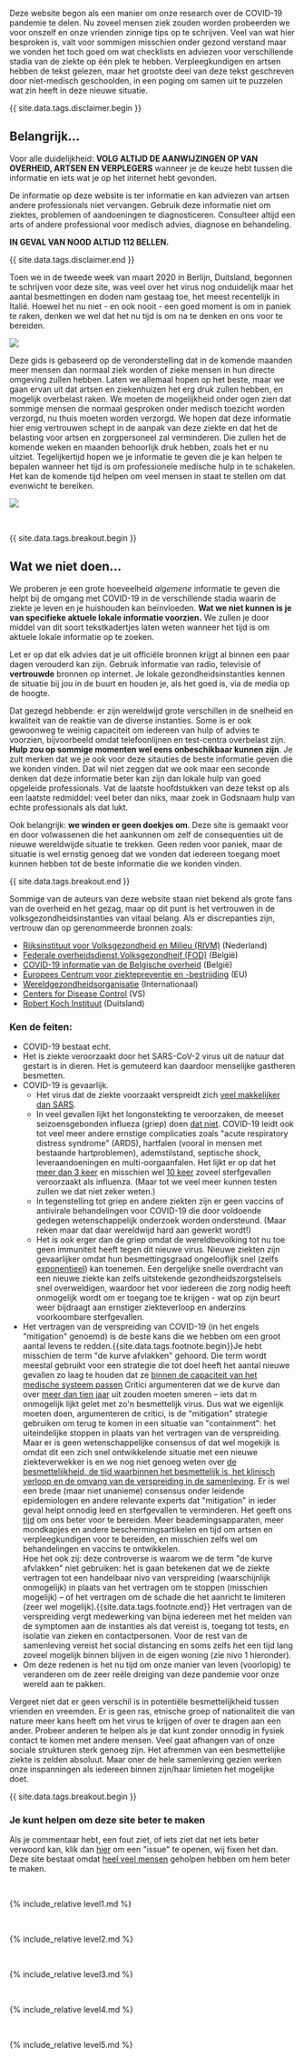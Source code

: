 Deze website begon als een manier om onze research over de COVID-19 pandemie te delen. Nu zoveel mensen ziek zouden worden probeerden we voor onszelf en onze vrienden zinnige tips op te schrijven.  Veel van wat hier besproken is, valt voor sommigen misschien onder gezond verstand maar we vonden het toch goed om wat checklists en adviezen voor verschillende stadia van de ziekte op één plek te hebben. Verpleegkundigen en artsen hebben de tekst gelezen, maar het grootste deel van deze tekst geschreven door niet-medisch geschoolden, in een poging om samen uit te puzzelen wat zin heeft in deze nieuwe situatie. 

{{ site.data.tags.disclaimer.begin }}

## Belangrijk...

Voor alle duidelijkheid: **VOLG ALTIJD DE AANWIJZINGEN OP VAN OVERHEID, ARTSEN EN VERPLEGERS** wanneer je de keuze hebt tussen die informatie en iets wat je op het internet hebt gevonden.

De informatie op deze website is ter informatie en kan adviezen van artsen andere professionals niet vervangen. Gebruik deze informatie niet om ziektes, problemen of aandoeningen te diagnosticeren. Consulteer altijd een arts of andere professional voor medisch advies, diagnose en behandeling.

**IN GEVAL VAN NOOD ALTIJD 112 BELLEN.**

{{ site.data.tags.disclaimer.end }}

Toen we in de tweede week van maart 2020 in Berlijn, Duitsland, begonnen te schrijven voor deze site, was veel over het virus nog onduidelijk maar het aantal besmettingen en doden nam gestaag toe, het meest recentelijk in Italië. Hoewel het nu niet - en ook nooit - een goed moment is om in paniek te raken, denken we wel dat het nu tijd is om na te denken en ons voor te bereiden.

![](/images/virus.png)

Deze gids is gebaseerd op de veronderstelling dat in de komende maanden meer mensen dan normaal ziek worden of zieke mensen in hun directe omgeving zullen hebben. Laten we allemaal hopen op het beste, maar we gaan ervan uit dat artsen en ziekenhuizen het erg druk zullen hebben, en mogelijk overbelast raken. We moeten de mogelijkheid onder ogen zien dat sommige mensen die normaal gesproken onder medisch toezicht worden verzorgd, nu thuis moeten worden verzorgd.  We hopen dat deze informatie hier enig vertrouwen schept in de aanpak van deze ziekte en dat het de belasting voor artsen en zorgpersoneel zal verminderen. Die zullen het de komende weken en maanden behoorlijk druk hebben, zoals het er nu uitziet. Tegelijkertijd hopen we je informatie te geven die je kan helpen te bepalen wanneer het tijd is om professionele medische hulp in te schakelen. Het kan de komende tijd helpen om veel mensen in staat te stellen om dat evenwicht te bereiken.

[![](/images/treat-at-home.png)](https://www.statnews.com/2020/03/21/coronavirus-plea-from-italy-treat-patients-at-home/)

&nbsp;

{{ site.data.tags.breakout.begin }}

## Wat we niet doen...

We proberen je een grote hoeveelheid *algemene* informatie te geven die helpt bij de omgang met COVID-19 in de verschillende stadia waarin de ziekte je leven en je huishouden kan beïnvloeden. **Wat we niet kunnen is je van specifieke aktuele lokale informatie voorzien.** We zullen je door middel van dit soort tekstkadertjes laten weten wanneer het tijd is om aktuele lokale informatie op te zoeken.

Let er op dat elk advies dat je uit officiële bronnen krijgt al binnen een paar dagen verouderd kan zijn. Gebruik informatie van radio, televisie of **vertrouwde** bronnen op internet. Je lokale gezondheidsinstanties kennen de situatie bij jou in de buurt en houden je, als het goed is, via de media op de hoogte.

Dat gezegd hebbende: er zijn wereldwijd grote verschillen in de snelheid en kwaliteit van de reaktie van de diverse instanties. Some is er ook gewoonweg te weinig capaciteit om iedereen van hulp of advies te voorzien, bijvoorbeeld omdat telefoonlijnen en test-centra overbelast zijn. **Hulp zou op sommige momenten wel eens onbeschikbaar kunnen zijn**. Je zult merken dat we je ook voor deze sitauties de beste informatie geven die we konden vinden. Dat wil niet zeggen dat we ook maar een seconde denken dat deze informatie beter kan zijn dan lokale hulp van goed opgeleide professionals. Vat de laatste hoofdstukken van deze tekst op als een laatste redmiddel: veel beter dan niks, maar zoek in Godsnaam hulp van echte professionals als dat lukt.

Ook belangrijk: **we winden er geen doekjes om**. Deze site is gemaakt voor en door volwassenen die het aankunnen om zelf de consequenties uit de nieuwe wereldwijde situatie te trekken. Geen reden voor paniek, maar de situatie is wel ernstig genoeg dat we vonden dat iedereen toegang moet kunnen hebben tot de beste informatie die we konden vinden. 

{{ site.data.tags.breakout.end }}

Sommige van de auteurs van deze website staan niet bekend als grote fans van de overheid en het gezag, maar op dit punt is het vertrouwen in de volksgezondheidsinstanties van vitaal belang. Als er discrepanties zijn, vertrouw dan op gerenommeerde bronnen zoals:

* [Rijksinstituut voor Volksgezondheid en Milieu (RIVM)](https://www.rivm.nl) (Nederland)
* [Federale overheidsdienst Volksgezondheif (FOD)](https://www.health.belgium.be/nl) (België)
* [COVID-19 informatie van de Belgische overheid](https://www.info-coronavirus.be/nl/) (België)
* [Europees Centrum voor ziektepreventie en -bestrijding](https://www.ecdc.europa.eu/en) (EU)
* [Wereldgezondheidsorganisatie](https://www.who.int/emergencies/diseases/novel-coronavirus-2019) (Internationaal)
* [Centers for Disease Control](https://www.cdc.gov/coronavirus/2019-ncov/index.html) (VS)
* [Robert Koch Instituut](https://www.rki.de/DE/Content/InfAZ/N/Neuartiges_Coronavirus/nCoV.html) (Duitsland)


### Ken de feiten: 

* COVID-19 bestaat echt.
* Het is ziekte veroorzaakt door het SARS-CoV-2 virus uit de natuur dat gestart is in dieren. Het is gemuteerd kan daardoor menselijke gastheren besmetten.
* COVID-19 is gevaarlijk.
  * Het virus dat de ziekte voorzaakt verspreidt zich [veel makkelijker dan SARS](https://www.nature.com/articles/d41586-020-00660-x).
  * In veel gevallen lijkt het longonstekting te veroorzaken, de meeset seizoensgebonden influeza (griep) doen [dat niet](https://www.lung.org/lung-health-diseases/lung-disease-lookup/pneumonia/what-is-the-connection). COVID-19 leidt ook tot veel meer andere ernstige complicaties zoals "acute respiratory distress syndrome" (ARDS), hartfalen (vooral in mensen met bestaande hartproblemen), ademstilstand, septische shock, leveraandoeningen en multi-oorgaanfalen. Het lijkt er op dat het [meer dan 3 keer](https://www.who.int/dg/speeches/detail/who-director-general-s-opening-remarks-at-the-media-briefing-on-covid-19---3-march-2020) en misschien wel [10 keer](https://www.reuters.com/video/watch/idOVC4M5QSF) zoveel sterfgevallen veroorzaakt als influenza. (Maar tot we veel meer kunnen testen zullen we dat niet zeker weten.) 
  * In tegenstelling tot griep en andere ziekten zijn er geen vaccins of antivirale behandelingen voor COVID-19 die door voldoende gedegen wetenschappelijk onderzoek worden ondersteund. (Maar reken maar dat daar wereldwijd hard aan gewerkt wordt!)
  * Het is ook erger dan de griep omdat de wereldbevolking tot nu toe geen immuniteit heeft tegen dit nieuwe virus. Nieuwe ziekten zijn gevaarlijker omdat hun besmettingsgraad ongelooflijk snel (zelfs [exponentieel](https://www.youtube.com/watch?v=O133ppiVnWY)) kan toenemen. Een dergelijke snelle overdracht van een nieuwe ziekte kan zelfs uitstekende gezondheidszorgstelsels snel overweldigen, waardoor het voor iedereen die zorg nodig heeft onmogelijk wordt om er toegang toe te krijgen - wat op zijn beurt weer bijdraagt aan ernstiger ziekteverloop en anderzins voorkoombare sterfgevallen. 
* Het vertragen van de verspreiding van COVID-19 (in het engels "mitigation" genoemd) is de beste kans die we hebben om een groot aantal levens te redden.{{site.data.tags.footnote.begin}}Je hebt misschien de term "de kurve afvlakken" gehoord. Die term wordt meestal gebruikt voor een strategie die tot doel heeft het aantal nieuwe gevallen zo laag te houden dat ze [binnen de capaciteit van het medische systeem passen](https://www.nytimes.com/article/flatten-curve-coronavirus.html) Critici argumenteren dat we de kurve dan over [meer dan tien jaar](https://medium.com/@joschabach/flattening-the-curve-is-a-deadly-delusion-eea324fe9727) uit zouden moeten smeren – iets dat m
onmogelijk lijkt gelet met zo'n besmettelijk virus. Dus wat we eigenlijk moeten doen, argumenteren de critici, is de "mitigation" strategie gebruiken om terug te komen in een situatie van "containment": het uiteindelijke stoppen in plaats van het vertragen van de verspreiding. <br> Maar er is geen wetenschappelijke consensus of dat wel mogekijk is omdat dit een zich snel ontwikkelende situatie met een nieuwe ziekteverwekker is en we nog niet genoeg weten over [de besmettelijkheid, de tijd waarbinnen het besmettelijk is, het klinisch verloop en de omvang van de verspreiding in de samenleving](https://www.ncbi.nlm.nih.gov/pubmed/32145768). Er is wel een brede (maar niet unanieme) consensus onder leidende epidemiologen en andere relevante experts dat "mitigation" in ieder geval helpt onnodig leed en sterfgevallen te verminderen. Het geeft ons [tijd](https://medium.com/@tomaspueyo/coronavirus-act-today-or-people-will-die-f4d3d9cd99ca) om ons beter voor te bereiden. Meer beademingsapparaten, meer mondkapjes en andere beschermingsartikelen en tijd om artsen en verpleegkundigen voor te bereiden, en misschien zelfs wel om behandelingen en vaccins te ontwikkelen.<br>Hoe het ook zij: deze controverse is waarom we de term "de kurve afvlakken" niet gebruiken: het is gaan betekenen dat we de ziekte vertragen tot een handelbaar nivo van verspreiding (waarschijnlijk onmogelijk) in plaats van het vertragen om te stoppen (misschien mogelijk) – of het vertragen om de schade die het aanricht te limiteren (zeer wel mogelijk).{{site.data.tags.footnote.end}} Het vertragen van de verspreiding vergt medewerking van bijna iedereen met het melden van de symptomen aan de instanties als dat vereist is, toegang tot tests, en isolatie van zieken en contactpersonen. Voor de rest van de samenleving vereist het social distancing en soms zelfs het een tijd lang zoveel mogelijk binnen blijven in de eigen woning (zie nivo 1 hieronder).
* Om deze redenen is het nu tijd om onze manier van leven (voorlopig) te veranderen om de zeer reële dreiging van deze pandemie voor onze wereld aan te pakken. 

Vergeet niet dat er geen verschil is in potentiële besmettelijkheid tussen vrienden en vreemden. Er is geen ras, etnische groep of nationaliteit die van nature meer kans heeft om het virus te krijgen of over te dragen aan een ander. Probeer anderen te helpen als je dat kunt zonder onnodig in fysiek contact te komen met andere mensen. Veel gaat afhangen van of onze sociale strukturen sterk genoeg zijn. Het afremmen van een besmettelijke ziekte is zelden absoluut. Maar oner de hele samenleving gezien werken onze inspanningen als iedereen binnen zijn/haar limieten het mogelijke doet.

{{ site.data.tags.breakout.begin }}

### Je kunt helpen om deze site beter te maken

Als je commentaar hebt, een fout ziet, of iets ziet dat net iets beter verwoord kan, klik dan [hier](https://github.com/covid-at-home/covid-at-home.github.io/issues/new) om een "issue" te openen, wij fixen het dan. Deze site bestaat omdat [heel veel mensen](/about) geholpen hebben om hem beter te maken. 

&nbsp; 

{% include_relative level1.md %}

&nbsp; 

{% include_relative level2.md %}

&nbsp; 
 
{% include_relative level3.md %}
            
&nbsp; 
 
{% include_relative level4.md %}
        
&nbsp; 
 
{% include_relative level5.md %}
